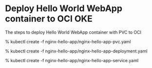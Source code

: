 # Deploy Hello World WebApp container to OCI OKE 

The steps to deploy Hello World WebApp container with PVC to OCI

% kubectl create -f nginx-hello-app/nginx-hello-app-pvc.yaml 

% kubectl create -f nginx-hello-app/nginx-hello-app-deployment.yaml 

% kubectl create -f nginx-hello-app/nginx-hello-app-service.yaml 
